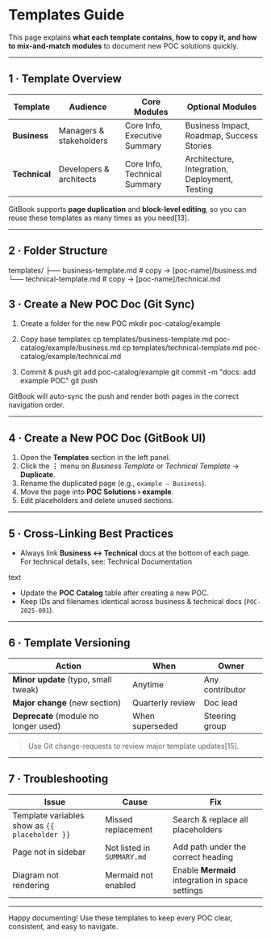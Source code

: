 # Templates Guide

This page explains **what each template contains, how to copy it, and how to mix-and-match modules** to document new POC solutions quickly.

---

## 1 · Template Overview

| Template | Audience | Core Modules | Optional Modules |
|----------|----------|--------------|------------------|
| **Business** | Managers & stakeholders | Core Info, Executive Summary | Business Impact, Roadmap, Success Stories |
| **Technical** | Developers & architects | Core Info, Technical Summary | Architecture, Integration, Deployment, Testing |

GitBook supports **page duplication** and **block-level editing**, so you can reuse these templates as many times as you need[13].

---

## 2 · Folder Structure

templates/
├── business-template.md # copy → [poc-name]/business.md
└── technical-template.md # copy → [poc-name]/technical.md

## 3 · Create a New POC Doc (Git Sync)

1. Create a folder for the new POC
mkdir poc-catalog/example

2. Copy base templates
cp templates/business-template.md poc-catalog/example/business.md
cp templates/technical-template.md poc-catalog/example/technical.md

3. Commit & push
git add poc-catalog/example
git commit -m "docs: add example POC"
git push


GitBook will auto-sync the push and render both pages in the correct navigation order.

---

## 4 · Create a New POC Doc (GitBook UI)

1. Open the **Templates** section in the left panel.
2. Click the **⋮** menu on *Business Template* or *Technical Template* → **Duplicate**.
3. Rename the duplicated page (e.g., `example – Business`).
4. Move the page into **POC Solutions › example**.
5. Edit placeholders and delete unused sections.

---

## 5 · Cross-Linking Best Practices

- Always link **Business ↔ Technical** docs at the bottom of each page.
For technical details, see: Technical Documentation

text
- Update the **POC Catalog** table after creating a new POC.
- Keep IDs and filenames identical across business & technical docs (`POC-2025-001`).

---

## 6 · Template Versioning

| Action | When | Owner |
|--------|------|-------|
| **Minor update** (typo, small tweak) | Anytime | Any contributor |
| **Major change** (new section) | Quarterly review | Doc lead |
| **Deprecate** (module no longer used) | When superseded | Steering group |

> Use Git change-requests to review major template updates[15].

---

## 7 · Troubleshooting

| Issue | Cause | Fix |
|-------|-------|-----|
| Template variables show as `{{ placeholder }}` | Missed replacement | Search & replace all placeholders |
| Page not in sidebar | Not listed in `SUMMARY.md` | Add path under the correct heading |
| Diagram not rendering | Mermaid not enabled | Enable **Mermaid** integration in space settings |

---

Happy documenting! Use these templates to keep every POC clear, consistent, and easy to navigate.


